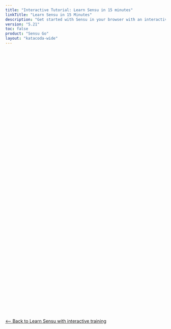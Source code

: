 ```yaml
---
title: "Interactive Tutorial: Learn Sensu in 15 minutes"
linkTitle: "Learn Sensu in 15 Minutes"
description: "Get started with Sensu in your browser with an interactive tutorial. Learn the basics of Sensu Go and monitor a web server."
version: "5.21"
toc: false
product: "Sensu Go"
layout: "katacoda-wide"
---
```

<!-- begin tracking -->
<script> !function(e,t,n,s,u,a){e.twq||(s=e.twq=function(){s.exe?s.exe.apply(s,arguments):s.queue.push(arguments); },s.version='1.1',s.queue=[],u=t.createElement(n),u.async=!0,u.src='//static.ads-twitter.com/uwt.js', a=t.getElementsByTagName(n)[0],a.parentNode.insertBefore(u,a))}(window,document,'script'); // Insert Twitter Pixel ID and Standard Event data below twq('init','o1043'); twq('track','PageView');
</script> <script type="text/javascript"> _linkedin_partner_id = "409770"; window._linkedin_data_partner_ids = window._linkedin_data_partner_ids || []; window._linkedin_data_partner_ids.push(_linkedin_partner_id); </script><script type="text/javascript">
(function(){var s = document.getElementsByTagName("script")[0];
var b = document.createElement("script");
b.type = "text/javascript";b.async = true;
b.src = "https://snap.licdn.com/li.lms-analytics/insight.min.js";
s.parentNode.insertBefore(b, s);})();
</script>
<!-- end tracking -->

<script src="//katacoda.com/embed.js"></script>
<div id="katacoda-scenario-1"
    data-katacoda-id="sensu/sandbox"
    data-katacoda-color="2c3458"
    data-katacoda-ctaurl="https://docs.sensu.io/sensu-go/latest/learn/sandbox/"
    data-katacoda-ctatext="Learn more in the Sensu Sandbox"
    style="height: 800px; padding-top: 10px;" 
></div>
<br><br>
<a href="https://docs.sensu.io/sensu-go/5.21/learn/interactive-tutorials/"><-- Back to Learn Sensu with interactive training</a>
